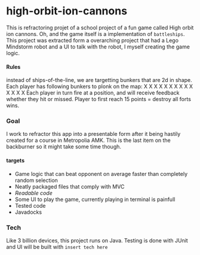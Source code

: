 # high-orbit-ion-cannons

This is refractoring projet of a school project of a fun game called High orbit ion cannons. Oh, and the game itself is a implementation of `battleships`. This project was extracted form a overarching project that had a Lego Mindstorm robot and a UI to talk with the robot, I myself creating the game logic.

#### Rules

instead of ships-of-the-line, we are targetting bunkers that are 2d in shape. Each player has following bunkers to plonk on the map:
  X       X X     X          X
X X X     X X     X  X       X
  X
Each player in turn fire at a position, and will receive feedback whether they hit or missed. Player to first reach 15 points = destroy all forts wins.
  
### Goal

I work to refractor this app into a presentable form after it being hastily created for a course in Metropolia AMK. This is the last item on the backburner so it might take some time though.

#### targets

- Game logic that can beat opponent on average faster than completely random selection
- Neatly packaged files that comply with MVC
- *Readable code*
- Some UI to play the game, currently playing in terminal is painfull
- Tested code
- Javadocks


### Tech
Like 3 billion devices, this project runs on Java. Testing is done with JUnit and UI will be built with `insert tech here`
